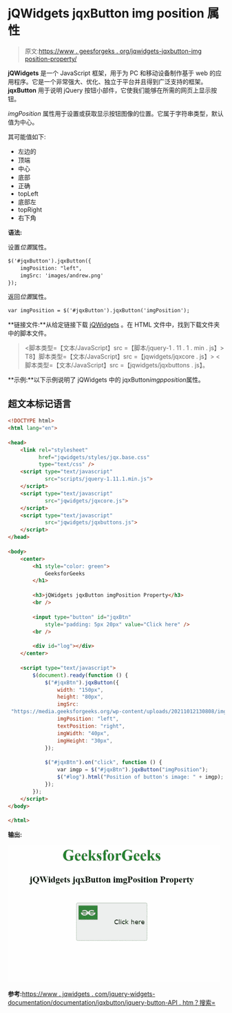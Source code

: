 # jQWidgets jqxButton img position 属性

> 原文:[https://www . geesforgeks . org/jqwidgets-jqxbutton-img position-property/](https://www.geeksforgeeks.org/jqwidgets-jqxbutton-imgposition-property/)

**jQWidgets** 是一个 JavaScript 框架，用于为 PC 和移动设备制作基于 web 的应用程序。它是一个非常强大、优化、独立于平台并且得到广泛支持的框架。 **jqxButton** 用于说明 jQuery 按钮小部件，它使我们能够在所需的网页上显示按钮。

*imgPosition* 属性用于设置或获取显示按钮图像的位置。它属于字符串类型，默认值为中心。

其可能值如下:

*   左边的
*   顶端
*   中心
*   底部
*   正确
*   topLeft
*   底部左
*   topRight
*   右下角

**语法:**

设置*位置*属性。

```html
$('#jqxButton').jqxButton({
    imgPosition: "left", 
    imgSrc: 'images/andrew.png' 
}); 
```

返回*位置*属性。

```html
var imgPosition = $('#jqxButton').jqxButton('imgPosition');
```

**链接文件:**从给定链接下载 [jQWidgets](https://www.jqwidgets.com/download/) 。在 HTML 文件中，找到下载文件夹中的脚本文件。

> <link rel="”stylesheet”" href="”jqwidgets/styles/jqx.base.css”" type="”text/css”">
> <脚本类型=【文本/JavaScript】src =【脚本/jquery-1 . 11 . 1 . min . js】></脚本>
> T8】脚本类型=【文本/JavaScript】src =【jqwidgets/jqxcore . js】></脚本>
> <脚本类型=【文本/JavaScript】src =【jqwidgets/jqxbuttons . js】。

**示例:**以下示例说明了 jQWidgets 中的 jqxButton*imgpposition*属性。

## 超文本标记语言

```html
<!DOCTYPE html>
<html lang="en">

<head>
    <link rel="stylesheet"
          href="jqwidgets/styles/jqx.base.css" 
          type="text/css" />
    <script type="text/javascript" 
            src="scripts/jquery-1.11.1.min.js">
    </script>
    <script type="text/javascript" 
            src="jqwidgets/jqxcore.js">
    </script>
    <script type="text/javascript" 
            src="jqwidgets/jqxbuttons.js">
    </script>
</head>

<body>
    <center>
        <h1 style="color: green">
            GeeksforGeeks
        </h1>

        <h3>jQWidgets jqxButton imgPosition Property</h3>
        <br />

        <input type="button" id="jqxBtn" 
            style="padding: 5px 20px" value="Click here" />
        <br />

        <div id="log"></div>
    </center>

    <script type="text/javascript">
        $(document).ready(function () {
            $("#jqxBtn").jqxButton({
                width: "150px",
                height: "80px",
                imgSrc: 
 "https://media.geeksforgeeks.org/wp-content/uploads/20211012130808/imgsr-200x200.png",
                imgPosition: "left",
                textPosition: "right",
                imgWidth: "40px",
                imgHeight: "30px",
            });

            $("#jqxBtn").on("click", function () {
                var imgp = $("#jqxBtn").jqxButton("imgPosition");
                $("#log").html("Position of button's image: " + imgp);
            });
        });
    </script>
</body>

</html>
```

**输出:**

![](img/9dcc9e7f45d3ef4259fdf58e2ee1f7af.png)

**参考:**[https://www . jqwidgets . com/jquery-widgets-documentation/documentation/jqxbutton/jquery-button-API . htm？搜索=](https://www.jqwidgets.com/jquery-widgets-documentation/documentation/jqxbutton/jquery-button-api.htm?search=)